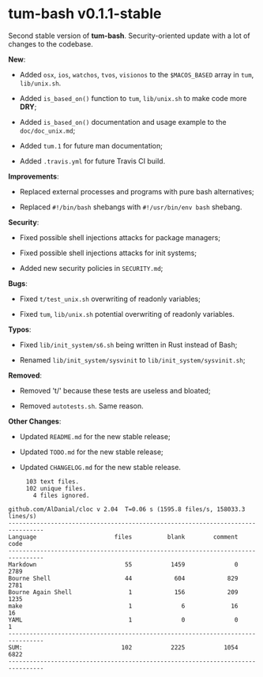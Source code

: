 # tum-bash v0.1.1-stable

Second stable version of **tum-bash**. Security-oriented update with a lot of changes to the codebase.

**New**:

- Added `osx`, `ios`, `watchos`, `tvos`, `visionos` to the `$MACOS_BASED` array in `tum`, `lib/unix.sh`. 

- Added `is_based_on()` function to `tum`, `lib/unix.sh` to make code more **DRY**;

- Added `is_based_on()` documentation and usage example to the `doc/doc_unix.md`; 

- Added `tum.1` for future man documentation;

- Added `.travis.yml` for future Travis CI build.

**Improvements**:

- Replaced external processes and programs with pure bash alternatives;

- Replaced `#!/bin/bash` shebangs with `#!/usr/bin/env bash` shebang.

**Security**:

- Fixed possible shell injections attacks for package managers;

- Fixed possible shell injections attacks for init systems;

- Added new security policies in `SECURITY.md`;

**Bugs**:

- Fixed `t/test_unix.sh` overwriting of readonly variables;

- Fixed `tum`, `lib/unix.sh` potential overwriting of readonly variables.

**Typos**:

- Fixed `lib/init_system/s6.sh` being written in Rust instead of Bash;

- Renamed `lib/init_system/sysvinit` to `lib/init_system/sysvinit.sh`;

**Removed**:

- Removed 't/' because these tests are useless and bloated;

- Removed `autotests.sh`. Same reason.

**Other Changes**:

- Updated `README.md` for the new stable release;

- Updated `TODO.md` for the new stable release;

- Updated `CHANGELOG.md` for the new stable release.

```text
     103 text files.
     102 unique files.
       4 files ignored.

github.com/AlDanial/cloc v 2.04  T=0.06 s (1595.8 files/s, 158033.3 lines/s)
--------------------------------------------------------------------------------
Language                      files          blank        comment           code
--------------------------------------------------------------------------------
Markdown                         55           1459              0           2789
Bourne Shell                     44            604            829           2781
Bourne Again Shell                1            156            209           1235
make                              1              6             16             16
YAML                              1              0              0              1
--------------------------------------------------------------------------------
SUM:                            102           2225           1054           6822
--------------------------------------------------------------------------------
```
